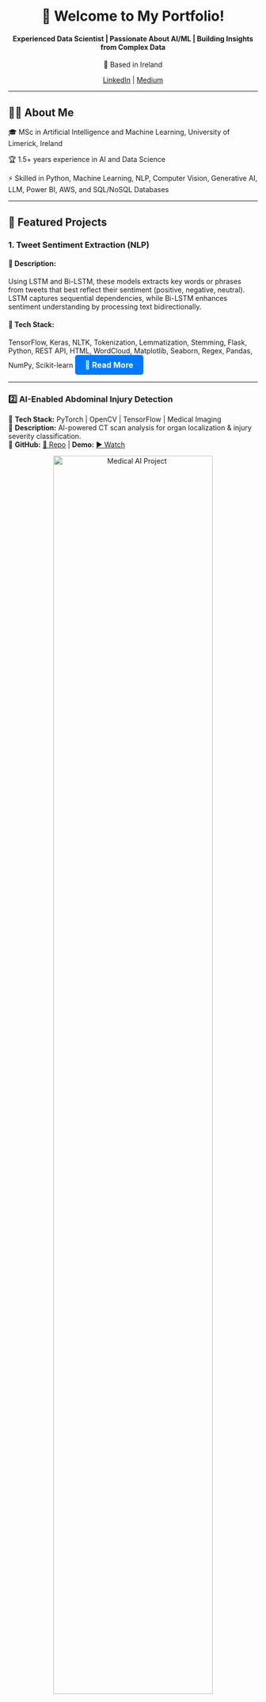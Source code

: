 <div align="center">
  <h1> 🚀 Welcome to My Portfolio!</h1>
  <h4>Experienced Data Scientist | Passionate About AI/ML | Building Insights from Complex Data</h4>
  <p>📍 Based in Ireland  </p>
  <p>
    <a href="https://www.linkedin.com/in/dipanshu-rana//">LinkedIn</a> |
    <a href="https://dipanshurana.medium.com/">Medium</a> 
  </p>
</div>

---
<div>
  <h2>👨‍💻 About Me</h2>
  <p>🎓 MSc in Artificial Intelligence and Machine Learning, University of Limerick, Ireland</p>
  <p>🏆 1.5+ years experience in AI and Data Science</p>
  <p>⚡ Skilled in Python, Machine Learning, NLP, Computer Vision, Generative AI, LLM, Power BI, AWS, and SQL/NoSQL Databases</p>
</div>

---
## 🚀 Featured Projects  
### 1. Tweet Sentiment Extraction (NLP)
#### 📌 **Description:**
Using LSTM and Bi-LSTM, these models extracts key words or phrases from tweets that best reflect their sentiment (positive, negative, neutral). LSTM captures sequential dependencies, while Bi-LSTM enhances sentiment understanding by processing text bidirectionally.
#### 📌 **Tech Stack**:
TensorFlow, Keras, NLTK, Tokenization, Lemmatization, Stemming, Flask, Python, REST API, HTML, WordCloud, Matplotlib, Seaborn, Regex, Pandas, NumPy, Scikit-learn
<a href="https://dipanshurana.medium.com/tweet-sentiment-extraction-31847f23ce6a" target="_blank" style="display: inline-block; padding: 10px 20px; font-size: 16px; font-weight: bold; color: #fff; background-color: #007bff; border-radius: 5px; text-decoration: none;">🔗 Read More</a>


--- 

### **2️⃣ AI-Enabled Abdominal Injury Detection**  
📌 **Tech Stack:** PyTorch | OpenCV | TensorFlow | Medical Imaging  
📌 **Description:** AI-powered CT scan analysis for organ localization & injury severity classification.  
📌 **GitHub:** [🔗 Repo](https://github.com/yourproject) | **Demo:** [▶️ Watch](https://youtu.be/demo-video)  

<p align="center">
  <img src="https://your-image-url.com" alt="Medical AI Project" width="80%"/>
</p>  

---

### **3️⃣ B2B Invoice Analytics & Forecasting**  
📌 **Tech Stack:** Power BI | Python | Time Series Forecasting  
📌 **Description:** Predicting late payments & tracking accounts receivables for businesses.  
📌 **GitHub:** [🔗 Repo](https://github.com/yourproject) | **Dashboard:**  

<p align="center">
  <img src="https://your-image-url.com" alt="Power BI Dashboard" width="80%"/>
</p>  

---


## 🏅 Certifications  
✅ **Python for Data Science** - [📜 View](https://link-to-cert)  
✅ **Applied AI & ML** - [📜 View](https://link-to-cert)  
✅ **Tableau Training** - [📜 View](https://link-to-cert)  

---

## 📬 Connect With Me  
📩 **Email:** ranadipanshu19@gmail.com  
🔗 **LinkedIn:** [https://www.linkedin.com/in/dipanshu-rana//)  

---



